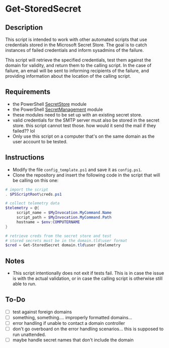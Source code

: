 # Get-StoredSecret

## Description
This script is intended to work with other automated scripts that use credentials stored in the Microsoft Secret Store.  The goal is to catch instances of failed credentials and inform sysadmins of the failure.  

This script will retrieve the specified credentials, test them against the domain for validity, and return them to the calling script.  In the case of failure, an email will be sent to informing recipients of the failure, and providing information about the location of the calling script. 

## Requirements
 * the PowerShell [SecretStore](https://www.powershellgallery.com/packages/Microsoft.PowerShell.SecretStore/) module 
 * the PowerShell [SecretManagement](https://www.powershellgallery.com/packages/Microsoft.PowerShell.SecretManagement/) module
 * these modules need to be set up with an existing secret store. 
 * valid credentials for the SMTP server must also be stored in the secret store.
   this script cannot test those.  how would it send the mail if they failed??  lol
 * Only use this script on a computer that's on the same domain as the user account to be tested.  

## Instructions
 * Modify the file `config_template.ps1` and save it as `config.ps1`.
 * Clone the repository and insert the following code in the script that will be calling on this one:  

```powershell
# import the script
. $PSScriptRoot\creds.ps1

# collect telemetry data
$telemetry = @{
     script_name = $MyInvocation.MyCommand.Name
     script_path = $MyInvocation.MyCommand.Path
     hostname = $env:COMPUTERNAME
}

# retrieve creds from the secret store and test 
# stored secrets must be in the domain.tld\user format
$cred = Get-StoredSecret domain.tld\user @telemetry
```

## Notes
 * This script intentionally does not exit if tests fail.  This is in case the issue is with the actual validation, or in case the calling script is otherwise still able to run. 


## To-Do
 - [ ] test against foreign domains
 - [ ] something, something....  improperly formatted domains...
 - [ ] error handling if unable to contact a domain controller
 - [ ] don't go overboard on the error handling scenarios...  this is supposed to run unattended.
 - [ ] maybe handle secret names that don't include the domain 